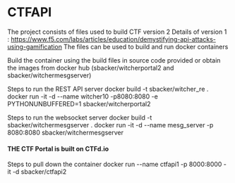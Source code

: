 # CTFAPI
The project consists of files used to build CTF version 2 
Details of version 1 : https://www.f5.com/labs/articles/education/demystifying-api-attacks-using-gamification
The files can be used to build and run docker containers 

Build the container using the build files in  source code provided or obtain  the images from docker hub (sbacker/witcherportal2 and sbacker/witchermesgserver) 

Steps to run the REST API server 
docker build -t sbacker/witcher_re .
docker run -it -d --name witcher10 -p8080:8080 -e PYTHONUNBUFFERED=1  sbacker/witcherportal2


Steps to run the websocket server 
docker build -t sbacker/witchermesgserver .
docker run -it -d --name mesg_server -p 8080:8080 sbacker/witchermesgserver


#### THE CTF Portal is built on CTFd.io   
Steps to pull down the container 
docker run --name ctfapi1 -p 8000:8000 -it -d sbacker/ctfapi2
